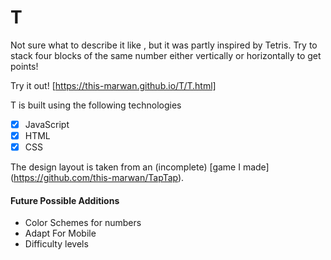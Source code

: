 # T

Not sure what to describe it like , but it was partly inspired by Tetris.
Try to stack four blocks of the same number either vertically or horizontally to get points!

Try it out! [https://this-marwan.github.io/T/T.html]

T is built using the following technologies
- [X] JavaScript
- [X] HTML
- [X] CSS

The design layout is taken from an (incomplete) [game I made] (https://github.com/this-marwan/TapTap).

#### Future Possible Additions
- Color Schemes for numbers
- Adapt For Mobile
- Difficulty levels
